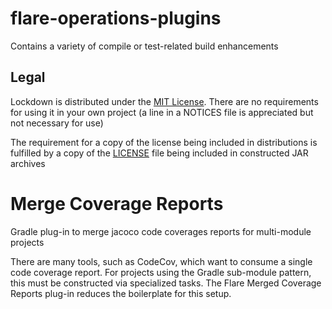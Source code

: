 # flare-operations-plugins

Contains a variety of compile or test-related build enhancements

## Legal

Lockdown is distributed under the [MIT License](https://opensource.org/licenses/MIT). There are no requirements for using it in your own project (a line in a NOTICES file is appreciated but not necessary for use)

The requirement for a copy of the license being included in distributions is fulfilled by a copy of the [LICENSE](./LICENSE) file being included in constructed JAR archives

# Merge Coverage Reports

Gradle plug-in to merge jacoco code coverages reports for multi-module projects

There are many tools, such as CodeCov, which want to consume a single code coverage report. For projects using the Gradle sub-module pattern, this must be constructed via specialized tasks. The Flare Merged Coverage Reports plug-in reduces the boilerplate for this setup.
